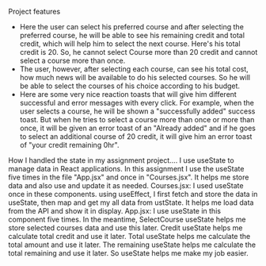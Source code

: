 Project features
- Here the user can select his preferred course and after selecting the preferred course, he will be able to see his remaining credit and total credit, which will help him to select the next course. Here's his total credit is 20. So, he cannot select Course more than 20 credit and cannot select a course more than once.
- The user, however, after selecting each course, can see his total cost, how much news will be available to do his selected courses. So he will be able to select the courses of his choice according to his budget.
- Here are some very nice reaction toasts that will give him different successful and error messages with every click. For example, when the user selects a course, he will be shown a "successfully added" success toast. But when he tries to select a course more than once or more than once, it will be given an error toast of an "Already added" and if he goes to select an additional course of 20 credit, it will give him an error toast of "your credit remaining 0hr".



How I handled the state in my assignment project....
I use useState to manage data in React applications. In this assignment I use the useState five times in the file "App.jsx" and once in "Courses.jsx". It helps me store data and also use and update it as needed.
Courses.jsx: I used useState once in these components. 
using useEffect, I first fetch and store the data in useState, then map and get my all data from ustState. It helps me load data from the API and show it in display.
App.jsx: I use useState in this component five times. In the meantime, SelectCourse useState helps me store selected courses data and use this later. Credit useState helps me calculate total credit and use it later. Total useState helps me calculate the total amount and use it later. The remaining useState helps me calculate the total remaining and use it later. 
So useState helps me make my job easier.